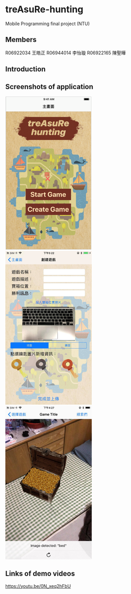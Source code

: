 # treAsuRe-hunting
Mobile Programming final project (NTU)

## Members
R06922034 王皓正   R06944014 李怡璇   R06922165 陳聖曄

## Introduction

## Screenshots of application
<img src="https://github.com/yihsuanlee/treAsuRe-hunting/blob/master/主畫面.png" width="270" height="480" /> <img src="https://github.com/yihsuanlee/treAsuRe-hunting/blob/master/editor%20mode.png" width="270" height="480" /> <img src="https://github.com/yihsuanlee/treAsuRe-hunting/blob/master/treasureopendemo.png" width="270" height="480" />


## Links of demo videos
https://youtu.be/0N_xeq2hFbU
